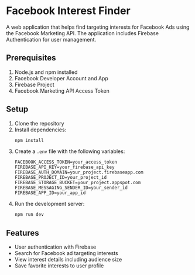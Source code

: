 # Facebook Interest Finder

A web application that helps find targeting interests for Facebook Ads using the Facebook Marketing API. The application includes Firebase Authentication for user management.

## Prerequisites

1. Node.js and npm installed
2. Facebook Developer Account and App
3. Firebase Project
4. Facebook Marketing API Access Token

## Setup

1. Clone the repository
2. Install dependencies:
   ```bash
   npm install
   ```
3. Create a `.env` file with the following variables:
   ```
   FACEBOOK_ACCESS_TOKEN=your_access_token
   FIREBASE_API_KEY=your_firebase_api_key
   FIREBASE_AUTH_DOMAIN=your_project.firebaseapp.com
   FIREBASE_PROJECT_ID=your_project_id
   FIREBASE_STORAGE_BUCKET=your_project.appspot.com
   FIREBASE_MESSAGING_SENDER_ID=your_sender_id
   FIREBASE_APP_ID=your_app_id
   ```
4. Run the development server:
   ```bash
   npm run dev
   ```

## Features

- User authentication with Firebase
- Search for Facebook ad targeting interests
- View interest details including audience size
- Save favorite interests to user profile

